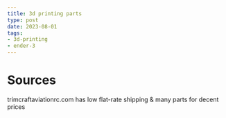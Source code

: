 ```yaml
---
title: 3d printing parts
type: post
date: 2023-08-01
tags: 
- 3d-printing
- ender-3
---
```


# Sources

trimcraftaviationrc.com has low flat-rate shipping & many parts for decent prices

